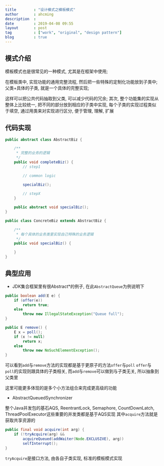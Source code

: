 ```yaml
---
title        : "设计模式之模板模式"
author       : ahcming
description  : 
date         : 2019-04-08 09:55
layout       : post
tag          : ["work", "original", "design pattern"]
blog         : true
---
```


## 模式介绍

模板模式也是很常见的一种模式, 尤其是在框架中使用; 

在模板类中, 实现功能的通用完整流程, 然后把一些特殊的定制化功能放到子类中; 父类+具体的子类, 就是一个具体的完整实现;

这样可以把公共代码抽取到父类, 可以减少代码的冗余; 
其次, 整个功能集的实现从整体上比较统一, 把不同的部分放到相应的子类中实现, 每个子类的实现过程类似于填空, 通过用类来对实现进行区分, 便于管理, 理解, 扩展

## 代码实现

```java
public abstract class AbstractBiz {

    /**
     * 完整的业务的逻辑
     */
    public void completeBiz() {
        // step1

        // common logic

        specialBiz();
        
        // stepX
    }

    public abstract void specialBiz();
}
```

```java
public class ConcreteBiz extends AbstractBiz {

    /**
     * 每个具体的业务类里实现自己特殊的业务逻辑
     */ 
    public void specialBiz() {

    }
}
```

## 典型应用

- JDK集合框架里有很Abstract*的例子, 在此`AbstractQueue`为例说明下

```java
public boolean add(E e) {
    if (offer(e))
        return true;
    else
        throw new IllegalStateException("Queue full");
}

public E remove() {
    E x = poll();
    if (x != null)
        return x;
    else
        throw new NoSuchElementException();
}
```

可以看到`add`与`remove`方法的实现都是基于更原子的方法`offer`与`poll`
`offer`与`poll`的实现则跟具体的子类相关, 而`add`与`remove`可以做到与子类无关, 所以抽象到父类里

这里可能更多体现的是多个小方法组合来完成更高级的功能

- AbstractQueuedSynchronizer

整个Java并发包的基石AQS, ReentrantLock, Semaphore, CountDownLatch, ThreadPoolExecutor这些重要的并发类都是基于AQS实现
其中`acquire`方法就是获取共享资源的

```java
public final void acquire(int arg) {
    if (!tryAcquire(arg) &&
        acquireQueued(addWaiter(Node.EXCLUSIVE), arg))
        selfInterrupt();
}
```

`tryAcquire`是接口方法, 由各自子类实现, 标准的模板模式实现